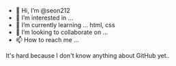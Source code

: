 - 👋 Hi, I’m @seon212
- 👀 I’m interested in ...
- 🌱 I’m currently learning ... html, css
- 💞️ I’m looking to collaborate on ...
- 📫 How to reach me ...

<!---
seon212/seon212 is a ✨ special ✨ repository because its `README.md` (this file) appears on your GitHub profile.
You can click the Preview link to take a look at your changes.
--->

<p>It's hard because I don't know anything about GitHub yet..
</p>
